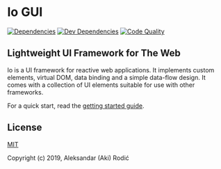 # Io GUI

<!-- [![NPM package][npm]][npm-url] -->
<!-- [![Build Size][build-size]][build-size-url] -->
<!-- [![Build Status][build-status]][build-status-url] -->
[![Dependencies][deps]][deps-url]
[![Dev Dependencies][dev-deps]][dev-deps-url]
[![Code Quality][lgtm]][lgtm-url]

[npm]: https://img.shields.io/npm/v/io-gui.svg
[npm-url]: https://www.npmjs.com/package/io-gui
[build-size]: https://badgen.net/bundlephobia/minzip/io-gui
[build-size-url]: https://bundlephobia.com/result?p=io-gui
[build-status]: https://travis-ci.org/io-gui/io.svg?branch=dev
[build-status-url]: https://travis-ci.org/io-gui/io
[deps]: https://img.shields.io/david/io-gui/io.svg
[deps-url]: https://david-dm.org/io-gui/io
[dev-deps]: https://img.shields.io/david/dev/io-gui/io.svg
[dev-deps-url]: https://david-dm.org/io-gui/io?type=dev
[lgtm]: https://img.shields.io/lgtm/grade/javascript/g/io-gui/io.svg?label=code%20quality
[lgtm-url]: https://lgtm.com/projects/g/io-gui/io/

## Lightweight UI Framework for The Web

Io is a UI framework for reactive web applications. It implements custom elements, virtual DOM, data binding and a simple data-flow design. It comes with a collection of UI elements suitable for use with other frameworks.

For a quick start, read the [getting started guide](https://io-gui.dev/).

## License

[MIT](http://opensource.org/licenses/MIT)

Copyright (c) 2019, Aleksandar (Aki) Rodić
